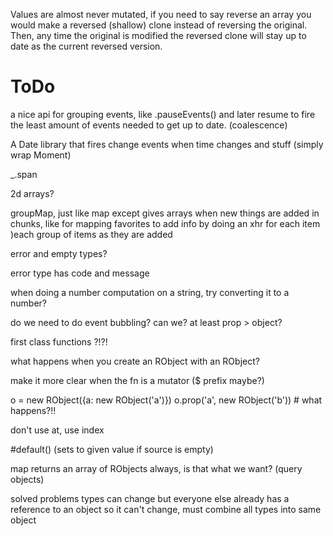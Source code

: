 


Values are almost never mutated, if you need to say reverse an array you would make a reversed (shallow) clone instead of reversing the original. Then, any time the original is modified the reversed clone will stay up to date as the current reversed version.


# ToDo

a nice api for grouping events, like .pauseEvents() and later resume to fire the least amount of events needed to get up to date. (coalescence)

A Date library that fires change events when time changes and stuff (simply wrap Moment)


_.span

2d arrays?

groupMap, just like map except gives arrays when new things are added in chunks, like for mapping favorites to add info by doing an xhr for each item )each group of items as they are added

error and empty types?

error type has code and message

when doing a number computation on a string, try converting it to a number?



do we need to do event bubbling? can we?
at least prop > object?

first class functions ?!?!

what happens when you create an RObject with an RObject?

make it more clear when the fn is a mutator ($ prefix maybe?)

o = new RObject({a: new RObject('a')})
o.prop('a', new RObject('b')) # what happens?!!


don't use at, use index

#default() (sets to given value if source is empty)

map returns an array of RObjects always, is that what we want? (query objects)

solved problems
types can change but everyone else already has a reference to an object so it can't change, must combine all types into same object
